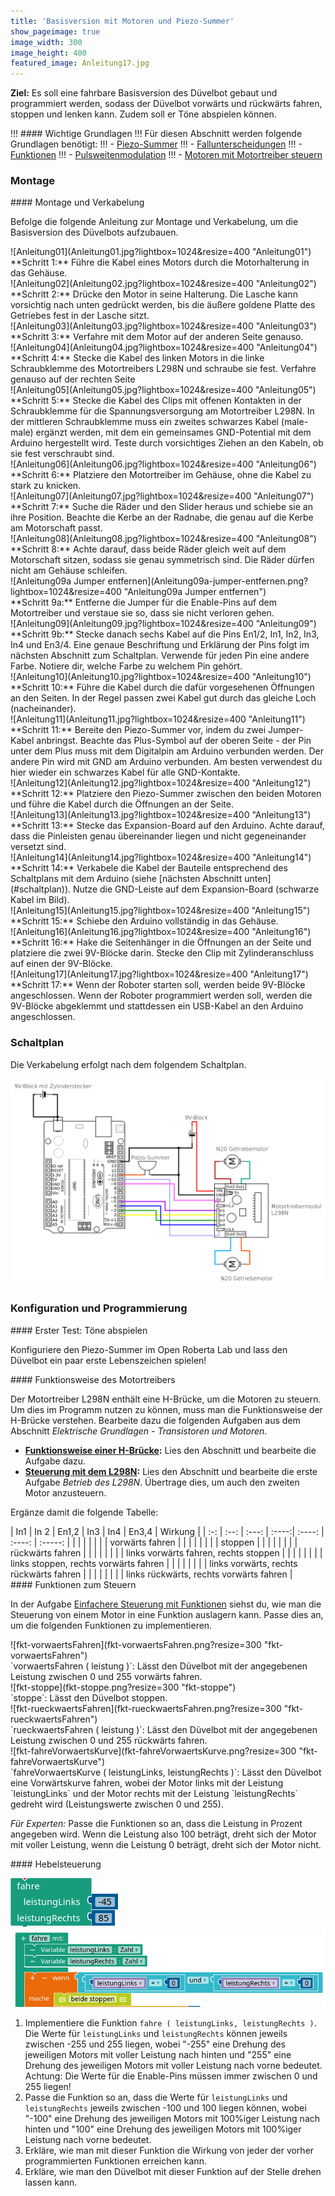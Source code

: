 ```yaml
---
title: 'Basisversion mit Motoren und Piezo-Summer'
show_pageimage: true
image_width: 300
image_height: 400
featured_image: Anleitung17.jpg
---
```


**Ziel:** Es soll eine fahrbare Basisversion des Düvelbot gebaut und programmiert werden, sodass der Düvelbot vorwärts und rückwärts fahren, stoppen und lenken kann. Zudem soll er Töne abspielen können.
 
!!! #### Wichtige Grundlagen
!!! Für diesen Abschnitt werden folgende Grundlagen benötigt:
!!! - [Piezo-Summer](../../bausteine-algorithmen/entscheidungen-und-serieller-monitor#piezo-summer)
!!! - [Fallunterscheidungen](../../bausteine-algorithmen/entscheidungen-und-serieller-monitor#entscheidungen-programmieren)
!!! - [Funktionen](../..//bausteine-algorithmen/funktionen?target=_blank)
!!! - [Pulsweitenmodulation](../../elektrik/digitale-analoge-pins#pulsweitenmodulation)
!!! - [Motoren mit Motortreiber steuern](../../elektrik/transistoren-motoren#elektromotoren-mit-dem...)

### Montage

<div class="aufgabe" markdown="1">
#### Montage und Verkabelung

Befolge die folgende Anleitung zur Montage und Verkabelung, um die Basisversion des Düvelbots aufzubauen.
</div>

<div class="flex-box" style="align-items: center;">
<div markdown="1"> ![Anleitung01](Anleitung01.jpg?lightbox=1024&resize=400 "Anleitung01")  </div>
<div markdown="1"> **Schritt 1:** Führe die Kabel eines Motors durch die Motorhalterung in das Gehäuse.</div>
</div>
<div class="flex-box" style="align-items: center;">
<div markdown="1"> ![Anleitung02](Anleitung02.jpg?lightbox=1024&resize=400 "Anleitung02")  </div>
<div markdown="1"> **Schritt 2:** Drücke den Motor in seine Halterung. Die Lasche kann vorsichtig nach unten gedrückt werden, bis die äußere goldene Platte des Getriebes fest in der Lasche sitzt.</div>
</div>
<div class="flex-box" style="align-items: center;">
<div markdown="1"> ![Anleitung03](Anleitung03.jpg?lightbox=1024&resize=400 "Anleitung03")  </div>
<div markdown="1"> **Schritt 3:** Verfahre mit dem Motor auf der anderen Seite genauso.  </div>
</div>
<div class="flex-box" style="align-items: center;">
<div markdown="1"> ![Anleitung04](Anleitung04.jpg?lightbox=1024&resize=400 "Anleitung04")  </div>
<div markdown="1"> **Schritt 4:** Stecke die Kabel des linken Motors in die linke Schraubklemme des Motortreibers L298N und schraube sie fest. Verfahre genauso auf der rechten Seite </div>
</div>
<div class="flex-box" style="align-items: center;">
<div markdown="1"> ![Anleitung05](Anleitung05.jpg?lightbox=1024&resize=400 "Anleitung05") </div>
<div markdown="1"> **Schritt 5:** Stecke die Kabel des Clips mit offenen Kontakten in der Schraubklemme für die Spannungsversorgung am Motortreiber L298N. In der mittleren Schraubklemme muss ein zweites schwarzes Kabel (male-male) ergänzt werden, mit dem ein gemeinsames GND-Potential mit dem Arduino hergestellt wird. Teste durch vorsichtiges Ziehen an den Kabeln, ob sie fest verschraubt sind.</div>
</div>
<div class="flex-box" style="align-items: center;">
<div markdown="1"> ![Anleitung06](Anleitung06.jpg?lightbox=1024&resize=400 "Anleitung06")  </div>
<div markdown="1"> **Schritt 6:** Platziere den Motortreiber im Gehäuse, ohne die Kabel zu stark zu knicken.  </div>
</div>
<div class="flex-box" style="align-items: center;">
<div markdown="1"> ![Anleitung07](Anleitung07.jpg?lightbox=1024&resize=400 "Anleitung07")  </div>
<div markdown="1"> **Schritt 7:** Suche die Räder und den Slider heraus und schiebe sie an ihre Position. Beachte die Kerbe an der Radnabe, die genau auf die Kerbe am Motorschaft passt. </div>
</div>
<div class="flex-box" style="align-items: center;">
<div markdown="1"> ![Anleitung08](Anleitung08.jpg?lightbox=1024&resize=400 "Anleitung08")  </div>
<div markdown="1"> **Schritt 8:** Achte darauf, dass beide Räder gleich weit auf dem Motorschaft sitzen, sodass sie genau symmetrisch sind. Die Räder dürfen nicht am Gehäuse schleifen.</div>
</div>
<div class="flex-box" style="align-items: center;">
<div markdown="1"> ![Anleitung09a Jumper entfernen](Anleitung09a-jumper-entfernen.png?lightbox=1024&resize=400 "Anleitung09a Jumper entfernen") </div>
<div markdown="1"> **Schritt 9a:** Entferne die Jumper für die Enable-Pins auf dem Motortreiber und verstaue sie so, dass sie nicht verloren gehen.</div>
</div>
<div class="flex-box" style="align-items: center;">
<div markdown="1"> ![Anleitung09](Anleitung09.jpg?lightbox=1024&resize=400 "Anleitung09") </div>
<div markdown="1"> **Schritt 9b:** Stecke danach sechs Kabel auf die Pins En1/2, In1, In2, In3, In4 und En3/4. Eine genaue Beschriftung und Erklärung der Pins folgt im nächsten Abschnitt zum Schaltplan. Verwende für jeden Pin eine andere Farbe. Notiere dir, welche Farbe zu welchem Pin gehört.</div>
</div>
<div class="flex-box" style="align-items: center;">
<div markdown="1"> ![Anleitung10](Anleitung10.jpg?lightbox=1024&resize=400 "Anleitung10")  </div>
<div markdown="1"> **Schritt 10:** Führe die Kabel durch die dafür vorgesehenen Öffnungen an den Seiten. In der Regel passen zwei Kabel gut durch das gleiche Loch (nacheinander). </div>
</div>
<div class="flex-box" style="align-items: center;">
<div markdown="1"> ![Anleitung11](Anleitung11.jpg?lightbox=1024&resize=400 "Anleitung11")  </div>
<div markdown="1">**Schritt 11:** Bereite den Piezo-Summer vor, indem du zwei Jumper-Kabel anbringst. Beachte das Plus-Symbol auf der oberen Seite - der Pin unter dem Plus muss mit dem Digitalpin am Arduino verbunden werden. Der andere Pin wird mit GND am Arduino verbunden. Am besten verwendest du hier wieder ein schwarzes Kabel für alle GND-Kontakte. </div>
</div>
<div class="flex-box" style="align-items: center;">
<div markdown="1"> ![Anleitung12](Anleitung12.jpg?lightbox=1024&resize=400 "Anleitung12")  </div>
<div markdown="1">**Schritt 12:** Platziere den Piezo-Summer zwischen den beiden Motoren und führe die Kabel durch die Öffnungen an der Seite. </div>
</div>
<div class="flex-box" style="align-items: center;">
<div markdown="1"> ![Anleitung13](Anleitung13.jpg?lightbox=1024&resize=400 "Anleitung13")  </div>
<div markdown="1"> **Schritt 13:** Stecke das Expansion-Board auf den Arduino. Achte darauf, dass die Pinleisten genau übereinander liegen und nicht gegeneinander versetzt sind.</div>
</div>
<div class="flex-box" style="align-items: center;">
<div markdown="1"> ![Anleitung14](Anleitung14.jpg?lightbox=1024&resize=400 "Anleitung14")  </div>
<div markdown="1"> **Schritt 14:** Verkabele die Kabel der Bauteile entsprechend des Schaltplans mit dem Arduino (siehe [nächsten Abschnitt unten](#schaltplan)). Nutze die GND-Leiste auf dem Expansion-Board (schwarze Kabel im Bild).</div>
</div>
<div class="flex-box" style="align-items: center;">
<div markdown="1"> ![Anleitung15](Anleitung15.jpg?lightbox=1024&resize=400 "Anleitung15")  </div>
<div markdown="1"> **Schritt 15:** Schiebe den Arduino vollständig in das Gehäuse. </div>
</div>
<div class="flex-box" style="align-items: center;">
<div markdown="1"> ![Anleitung16](Anleitung16.jpg?lightbox=1024&resize=400 "Anleitung16")  </div>
<div markdown="1"> **Schritt 16:** Hake die Seitenhänger in die Öffnungen an der Seite und platziere die zwei 9V-Blöcke darin. Stecke den Clip mit Zylinderanschluss auf einen der 9V-Blöcke. </div>
</div>
<div class="flex-box" style="align-items: center;">
<div markdown="1"> ![Anleitung17](Anleitung17.jpg?lightbox=1024&resize=400 "Anleitung17")  </div>
<div markdown="1"> **Schritt 17:** Wenn der Roboter starten soll, werden beide 9V-Blöcke angeschlossen. Wenn der Roboter programmiert werden soll, werden die 9V-Blöcke abgeklemmt und stattdessen ein USB-Kabel an den Arduino angeschlossen.</div>
</div>

### Schaltplan

Die Verkabelung erfolgt nach dem folgendem Schaltplan.

![Schaltplan für die Motoren und den Piezo-Summer](2_duevelbot-motoren_und_piezo-summer.png?lightbox=1024&resize=800&classes=caption "Schaltplan für die Motoren und den Piezo-Summer.")

### Konfiguration und Programmierung

<div markdown="1" class="aufgabe">
#### Erster Test: Töne abspielen

Konfiguriere den Piezo-Summer im Open Roberta Lab und lass den Düvelbot ein paar erste Lebenszeichen spielen!
</div>

<div markdown="1" class="aufgabe">
#### Funktionsweise des Motortreibers

Der Motortreiber L298N enthält eine H-Brücke, um die Motoren zu steuern. Um dies im Programm nutzen zu können, muss man die Funktionsweise der H-Brücke verstehen. Bearbeite dazu die folgenden Aufgaben aus dem Abschnitt *Elektrische Grundlagen - Transistoren und Motoren*.

- **[Funktionsweise einer H-Brücke](/arduinoskript/elektrik/transistoren-motoren/elektromotoren-mit-einem-motortreiber-steuern#funktionsweise-einer-h-brücke):** Lies den Abschnitt und bearbeite die Aufgabe dazu.
- **[Steuerung mit dem L298N](/arduinoskript/elektrik/transistoren-motoren/elektromotoren-mit-einem-motortreiber-steuern#steuerung-mit-dem-l298n):** Lies den Abschnitt und bearbeite die erste Aufgabe *Betrieb des L298N*. Übertrage dies, um auch den zweiten Motor anzusteuern.

Ergänze damit die folgende Tabelle:

<div markdown="1" style="overflow:auto;">
| In1 | In 2 | En1,2 | In3 | In4 | En3,4 | Wirkung |
| :-: | :--: | :---: | :----:| :----: | :----: | :-----: |
|    |     |   |     |     |    |    vorwärts fahren   |
|    |     |   |     |     |    |    stoppen   |
|    |     |   |     |     |    |    rückwärts fahren   |
|    |     |   |     |     |    |    links vorwärts fahren, rechts stoppen   |
|    |     |   |     |     |    |    links stoppen, rechts vorwärts fahren   |
|    |     |   |     |     |    |    links vorwärts, rechts rückwärts fahren   |
|    |     |   |     |     |    |    links rückwärts, rechts vorwärts fahren   |
</div>
</div>

<div markdown="1" class="aufgabe">
#### Funktionen zum Steuern

In der Aufgabe [Einfachere Steuerung mit Funktionen](../../elektrik/transistoren-motoren#einfachere-steuerung-mit...) siehst du, wie man die Steuerung von einem Motor in eine Funktion auslagern kann. Passe dies an, um die folgenden Funktionen zu implementieren.

<div class="flex-box">
<div markdown="1"> ![fkt-vorwaertsFahren](fkt-vorwaertsFahren.png?resize=300 "fkt-vorwaertsFahren") </div>
<div markdown="1">`vorwaertsFahren ( leistung )`: Lässt den Düvelbot mit der angegebenen Leistung zwischen 0 und 255 vorwärts fahren.</div>
</div>
<div class="flex-box">
<div markdown="1"> ![fkt-stoppe](fkt-stoppe.png?resize=300 "fkt-stoppe")</div>
<div markdown="1">`stoppe`: Lässt den Düvelbot stoppen.</div>
</div>
<div class="flex-box">
<div markdown="1"> ![fkt-rueckwaertsFahren](fkt-rueckwaertsFahren.png?resize=300 "fkt-rueckwaertsFahren")</div>
<div markdown="1"> `rueckwaertsFahren ( leistung )`: Lässt den Düvelbot mit der angegebenen Leistung zwischen 0 und 255 rückwärts fahren.</div>
</div>
<div class="flex-box">
<div markdown="1"> ![fkt-fahreVorwaertsKurve](fkt-fahreVorwaertsKurve.png?resize=300 "fkt-fahreVorwaertsKurve")</div>
<div markdown="1">`fahreVorwaertsKurve ( leistungLinks, leistungRechts )`: Lässt den Düvelbot eine Vorwärtskurve fahren, wobei der Motor links mit der Leistung `leistungLinks` und der Motor rechts mit der Leistung `leistungRechts` gedreht wird (Leistungswerte zwischen 0 und 255).</div>
</div>

*Für Experten:* Passe die Funktionen so an, dass die Leistung in Prozent angegeben wird. Wenn die Leistung also 100 beträgt, dreht sich der Motor mit voller Leistung, wenn die Leistung 0 beträgt, dreht sich der Motor nicht.
</div>

<div markdown="1" class="aufgabe">
#### Hebelsteuerung

![fkt-fahre](fkt-fahre.png?resize=300 "fkt-fahre")
![prog-fahre-start](prog-fahre-start.png?lightbox=1024&resize=700&classes=caption "Möglicher Beginn der fahre-Funktion. Es werden mehrere Fallunterscheidungen benötigt. Der grüne Block ist ein Kommentar aus der Kategorie Text, der nur der eigenen Übersicht dient.") 

1. Implementiere die Funktion `fahre ( leistungLinks, leistungRechts )`. Die Werte für `leistungLinks` und `leistungRechts` können jeweils zwischen -255 und 255 liegen, wobei "-255" eine Drehung des jeweiligen Motors mit voller Leistung nach hinten und "255" eine Drehung des jeweiligen Motors mit voller Leistung nach vorne bedeutet. Achtung: Die Werte für die Enable-Pins müssen immer zwischen 0 und 255 liegen!
2. Passe die Funktion so an, dass die Werte für `leistungLinks` und `leistungRechts` jeweils zwischen -100 und 100 liegen können, wobei "-100" eine Drehung des jeweiligen Motors mit 100%iger Leistung nach hinten und "100" eine Drehung des jeweiligen Motors mit 100%iger Leistung nach vorne bedeutet.
3. Erkläre, wie man mit dieser Funktion die Wirkung von jeder der vorher programmierten Funktionen erreichen kann.
4. Erkläre, wie man den Düvelbot mit dieser Funktion auf der Stelle drehen lassen kann.

</div>
